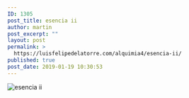 ```yaml
---
ID: 1305
post_title: esencia ii
author: martin
post_excerpt: ""
layout: post
permalink: >
  https://luisfelipedelatorre.com/alquimia4/esencia-ii/
published: true
post_date: 2019-01-19 10:30:53
---
```

<p><img src="https://luisfelipedelatorre.com/wp-content/uploads/2019/01/esencia-ii-630x1024.jpg" alt="esencia ii"/></p>